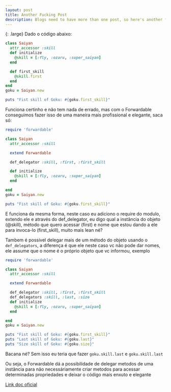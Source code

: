 ```yaml
---
layout: post
title: Another Fucking Post
description: Blogs need to have more than one post, so here's another fucking one.
---
```


{: .large}
Dado o código abaixo:

```ruby
class Saiyan
  attr_accessor :skill
  def initialize
    @skill = [:fly, :ozaru, :super_saiyan]
  end

  def first_skill
    @skill.first
  end
end
goku = Saiyan.new

puts "Fist skill of Goku: #{goku.first_skill}"
```

Funciona certinho e não tem nada de errado, mas com o Forwardable conseguimos fazer isso de uma maneira mais profissional e elegante, saca só:

```ruby
require 'forwardable'

class Saiyan
  attr_accessor :skill

  extend Forwardable

  def_delegator :skill, :first, :first_skill

  def initialize
    @skill = [:fly, :ozaru, :super_saiyan]
  end

end
goku = Saiyan.new

puts "Fist skill of Goku: #{goku.first_skill}"
```

E funciona da mesma forma, neste caso eu adiciono o require do modulo, extendo ele e através do def_delegator, eu digo qual a instância do objeto (@skill), método que quero acessar (first) e nome que estou dando a ele para invoca-lo (first_skill), muito mais lean né?

Tambem é possível delegar mais de um método do objeto usando o `def_delegators`, a diferença é que ele neste caso vc não pode dar nomes, ele assume que o nome é o próprio objeto que vc informou, exemplo

```ruby
require 'forwardable'

class Saiyan
  attr_accessor :skill

  extend Forwardable

  def_delegator :skill, :first, :first_skill
  def_delegators :skill, :last, :size
  def initialize
    @skill = [:fly, :ozaru, :super_saiyan]
  end

end
goku = Saiyan.new

puts "Fist skill of Goku: #{goku.first_skill}"
puts "Last skill of Goku: #{goku.last}"
puts "Size skill of Goku: #{goku.size}"
```

Bacana né? Sem isso eu teria que fazer `goku.skill.last` e `goku.skill.last`

Ou seja, o Forwardable dá a possibilidade de delegar metodos de uma instância para não necessáriamente criar metodos para acessar determinadas propriedades e deixar o código mais enxuto e elegante

[Link doc oficial](https://ruby-doc.org/stdlib-2.5.1/libdoc/forwardable/rdoc/Forwardable.html)
